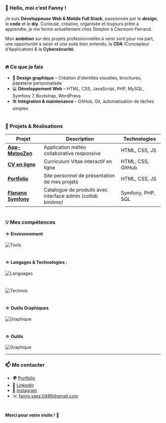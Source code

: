 ### 👋 Hello, moi c’est Fanny !

Je suis **Développeuse Web & Mobile Full Stack**, passionnée par le **design**, le **code** et le **diy**. Curieuse, créative, organisée et toujours prête à apprendre, je me forme actuellement chez Simplon à Clermont-Ferrand.

Mon **ambition** sur des projets professionnelles à venir sont pour ma part, une opportunité à saisir et une suite bien entendu, la **CDA** (Concepteur d'Application) & la **Cybersécurité**.


#

### 🔥 Ce que je fais

- 🎨 **Design graphique** – Création d’identités visuelles, brochures, papeterie personnalisée
- 💻 **Développement Web** – HTML, CSS, JavaScript, PHP, MySQL, Symfony 7, Bootstrap, WordPress
- 🛠️ **Intégration & maintenance** – GitHub, Git, automatisation de tâches simples

#

### 🚀 Projets & Réalisations

| Projet                                                                 | Description                                                    | Technologies         |
| ---------------------------------------------------------------------- | -------------------------------------------------------------- | -------------------- |
| **[App-MeteoZen](https://github.com/fannysaez/App-MeteoZen)**          | Application météo collaborative responsive                     | HTML, CSS, JS        |
| **[CV en ligne](https://fannysaez.github.io/cv-en-ligne/)**            | Curriculum Vitae interactif en ligne                           | HTML, CSS, GitHub    |
| **[Portfolio](https://fannysaez.github.io/my_portfolio/)**             | Site personnel de présentation de mes projets                  | HTML, CSS, JS        |
| **[Flanano Symfony](https://github.com/HeyAnto/flanano-symfony)**      | Catalogue de produits avec interface admin *(collab. binôme)*  | Symfony, PHP, SQL    |

#

### 💡 Mes compétences

#### ☆ Environnement

![Tools](https://go-skill-icons.vercel.app/api/icons?i=vscode,windows,zen,)
#
#### ☆ Langages & Technologies :

![Languages](https://go-skill-icons.vercel.app/api/icons?i=html,css,js,nodejs,php,mysql&perline=5)
#
![Technos](https://go-skill-icons.vercel.app/api/icons?i=bootstrap,twig,symfony,wordpress)

#
#### ☆ Outils Graphiques

![Graphique](https://go-skill-icons.vercel.app/api/icons?i=ps,ai,id,xd)

#
#### ☆ Outils 

![Graphique](https://go-skill-icons.vercel.app/api/icons?i=composer,npm,git,github,discord,codepen,powershell,stackoverflow)



---

### 📫 Me contacter

- 🌍 [Portfolio](https://fannysaez.github.io/my_portfolio/)
- 🔗 [LinkedIn](https://www.linkedin.com/in/fannysaez/)
- 📸 [Instagram](https://www.instagram.com/craft_my_design/)
- ✉️ [fanny.saez.0486@gmail.com](mailto:fanny.saez.0486@gmail.com)

#

**Merci pour votre visite !** 🌟
